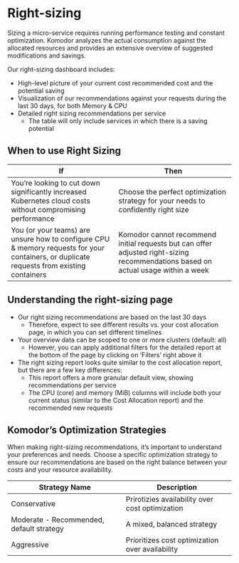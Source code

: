 # Right-sizing
Sizing a micro-service requires running performance testing and constant optimization. Komodor analyzes the actual consumption against the allocated resources and provides an extensive overview of suggested modifications and savings.

Our right-sizing dashboard includes: 
- High-level picture of your current cost recommended cost and the potential saving  
- Visualization of our recommendations against your requests during the last 30 days, for both Memory & CPU  
- Detailed right sizing recommendations per service  
    - The table will only include services in which there is a saving potential  

## When to use Right Sizing
| If                                                                                                                                          | Then                                                                                                                              |
|---------------------------------------------------------------------------------------------------------------------------------------------|-----------------------------------------------------------------------------------------------------------------------------------|
| You’re looking to cut down significantly increased Kubernetes cloud costs without compromising performance                                  | Choose the perfect optimization strategy for your needs to confidently right size                                                 |
| You (or your teams) are unsure how to configure CPU & memory requests for your containers,  or duplicate requests from existing containers  | Komodor cannot recommend initial requests but can offer adjusted right-sizing recommendations based on actual usage within a week |

## Understanding the right-sizing page
- Our right sizing recommendations are based on the last 30 days   
    - Therefore, expect to see different results vs. your cost allocation page, in which you can set different timelines   
- Your overview data can be scoped to one or more clusters (default: all)  
    - However, you can apply additional filters for the detailed report at the bottom of the page by clicking on ‘Filters’ right above it  
- The right sizing report looks quite similar to the cost allocation report, but there are a few key differences:   
    - This report offers a more granular default view, showing recommendations per service   
    - The CPU (core) and memory (MiB) columns will include both your current status (similar to the Cost Allocation report) and the recommended new requests  

## Komodor’s Optimization Strategies
When making right-sizing recommendations, it’s important to understand your preferences and needs. Choose a specific optimization strategy to ensure our recommendations are based on the right balance between your costs and your resource availability. 

| Strategy Name                             | Description                                      |
|-------------------------------------------|--------------------------------------------------|
| Conservative                              | Prirotizies availability over cost optimization  |
| Moderate - Recommended, default strategy  | A mixed, balanced strategy                       |
| Aggressive                                | Prioritizes cost optimization over availability  |